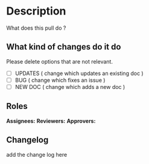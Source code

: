 # Description 

What does this pull do ?

## What kind of changes do it do

Please delete options that are not relevant.

- [ ] UPDATES ( change which updates an existing doc )
- [ ] BUG ( change which fixes an issue )
- [ ] NEW DOC ( change which adds a new doc )

## Roles

**Assignees:**
**Reviewers:**
**Approvers:**

## Changelog

add the change log here
